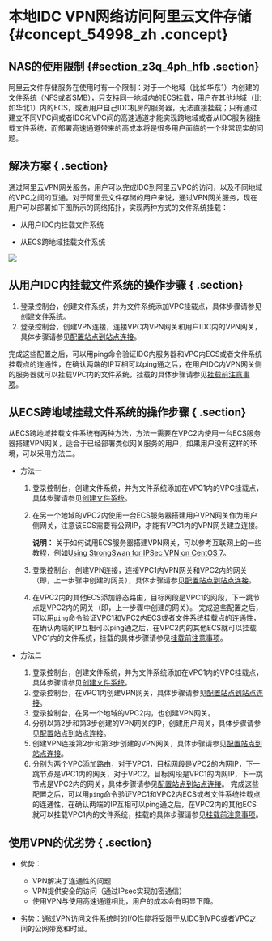 # 本地IDC VPN网络访问阿里云文件存储 {#concept_54998_zh .concept}

## NAS的使用限制 {#section_z3q_4ph_hfb .section}

阿里云文件存储服务在使用时有一个限制：对于一个地域（比如华东1）内创建的文件系统（NFS或者SMB），只支持同一地域内的ECS挂载，用户在其他地域（比如华北1）内的ECS，或者用户自己IDC机房的服务器，无法直接挂载；只有通过建立不同VPC间或者IDC和VPC间的高速通道才能实现跨地域或者从IDC服务器挂载文件系统，而部署高速通道带来的高成本将是很多用户面临的一个非常现实的问题。

## 解决方案 { .section}

通过阿里云VPN网关服务，用户可以完成IDC到阿里云VPC的访问，以及不同地域的VPC之间的互通。对于阿里云文件存储的用户来说，通过VPN网关服务，现在用户可以部署如下图所示的网络拓扑，实现两种方式的文件系统挂载：

-   从用户IDC内挂载文件系统

-   从ECS跨地域挂载文件系统


![](http://static-aliyun-doc.oss-cn-hangzhou.aliyuncs.com/assets/img/18705/155065667013109_zh-CN.png)

## 从用户IDC内挂载文件系统的操作步骤 { .section}

1.  登录控制台，创建文件系统，并为文件系统添加VPC挂载点，具体步骤请参见[创建文件系统](../../../../../cn.zh-CN/快速配置指南/创建文件系统.md#)。
2.  登录控制台，创建VPN连接，连接VPC内VPN网关和用户IDC内的VPN网关，具体步骤请参见[配置站点到站点连接](../../../../../cn.zh-CN/IPsec-VPN入门/配置站点到站点连接.md#)。

完成这些配置之后，可以用ping命令验证IDC内服务器和VPC内ECS或者文件系统挂载点的连通性，在确认两端的IP互相可以ping通之后，在用户IDC内VPN网关侧的服务器就可以挂载VPC内的文件系统，挂载的具体步骤请参见[挂载前注意事项](../../../../../cn.zh-CN/快速配置指南/挂载文件系统/挂载前注意事项.md#)。

## 从ECS跨地域挂载文件系统的操作步骤 { .section}

从ECS跨地域挂载文件系统有两种方法，方法一需要在VPC2内使用一台ECS服务器搭建VPN网关，适合于已经部署类似网关服务的用户，如果用户没有这样的环境，可以采用方法二。

-   方法一

    1.  登录控制台，创建文件系统，并为文件系统添加在VPC1内的VPC挂载点，具体步骤请参见[创建文件系统]()。
    2.  在另一个地域的VPC2内使用一台ECS服务器搭建用户VPN网关作为用户侧网关，注意该ECS需要有公网IP，才能有VPC1内的VPN网关建立连接。

        **说明：** 关于如何试用ECS服务器搭建VPN网关，可以参考互联网上的一些教程，例如[Using StrongSwan for IPSec VPN on CentOS 7](https://www.vultr.com/docs/using-strongswan-for-ipsec-vpn-on-centos-7)。

    3.  登录控制台，创建VPN连接，连接VPC1内VPN网关和VPC2内的网关（即，上一步骤中创建的网关），具体步骤请参见[配置站点到站点连接](../../../../../cn.zh-CN/IPsec-VPN入门/配置站点到站点连接.md#)。
    4.  在VPC2内的其他ECS添加静态路由，目标网段是VPC1的网段，下一跳节点是VPC2内的网关（即，上一步骤中创建的网关）。
    完成这些配置之后，可以用`ping`命令验证VPC1和VPC2内ECS或者文件系统挂载点的连通性，在确认两端的IP互相可以ping通之后，在VPC2内的其他ECS就可以挂载VPC1内的文件系统，挂载的具体步骤请参见[挂载前注意事项](../../../../../cn.zh-CN/快速配置指南/挂载文件系统/挂载前注意事项.md#)。

-   方法二

    1.  登录控制台，创建文件系统，并为文件系统添加在VPC1内的VPC挂载点，具体步骤请参见[创建文件系统](../../../../../cn.zh-CN/快速配置指南/创建文件系统.md#)。
    2.  登录控制台，在VPC1内创建VPN网关，具体步骤请参见[配置站点到站点连接](../../../../../cn.zh-CN/IPsec-VPN入门/配置站点到站点连接.md#)。
    3.  登录控制台，在另一个地域的VPC2内，也创建VPN网关。
    4.  分别以第2步和第3步创建的VPN网关的IP，创建用户网关，具体步骤请参见[配置站点到站点连接](../../../../../cn.zh-CN/IPsec-VPN入门/配置站点到站点连接.md#)。
    5.  创建VPN连接第2步和第3步创建的VPN网关，具体步骤请参见[配置站点到站点连接](../../../../../cn.zh-CN/IPsec-VPN入门/配置站点到站点连接.md#)。
    6.  分别为两个VPC添加路由，对于VPC1，目标网段是VPC2的内网IP，下一跳节点是VPC1内的网关，对于VPC2，目标网段是VPC1的内网IP，下一跳节点是VPC2内的网关，具体步骤请参见[配置站点到站点连接](../../../../../cn.zh-CN/IPsec-VPN入门/配置站点到站点连接.md#)。
    完成这些配置之后，可以用`ping`命令验证VPC1和VPC2内ECS或者文件系统挂载点的连通性，在确认两端的IP互相可以ping通之后，在VPC2内的其他ECS就可以挂载VPC1内的文件系统，挂载的具体步骤请参见[挂载前注意事项](../../../../../cn.zh-CN/快速配置指南/挂载文件系统/挂载前注意事项.md#)。


## 使用VPN的优劣势 { .section}

-   优势：

    -   VPN解决了连通性的问题
    -   VPN提供安全的访问（通过IPsec实现加密通信）
    -   使用VPN与使用高速通道相比，用户的成本会有明显下降。
-   劣势：通过VPN访问文件系统时的I/O性能将受限于从IDC到VPC或者VPC之间的公网带宽和时延。



